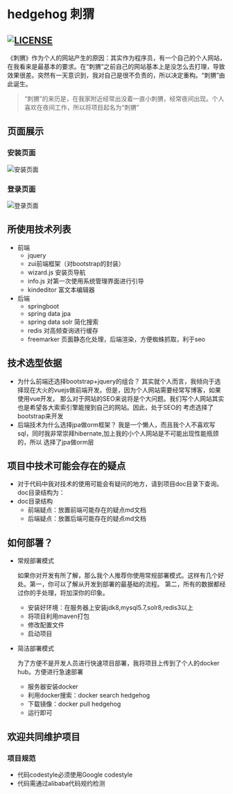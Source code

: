 # hedgehog 刺猬
[![LICENSE](https://img.shields.io/badge/license-Anti%20996-blue.svg)](https://github.com/996icu/996.ICU/blob/master/LICENSE)
----------
《刺猬》作为个人的网站产生的原因：其实作为程序员，有一个自己的个人网站，在我看来是最基本的要求。在“刺猬”之前自己的网站基本上是没怎么去打理，导致效果很差。突然有一天意识到，我对自己是很不负责的，所以决定重构。“刺猬”由此诞生。
> “刺猬”的来历是，在我家附近经常出没着一直小刺猬，经常夜间出现。个人喜欢在夜间工作，所以将项目起名为“刺猬”

## 页面展示
### 安装页面
![安装页面](https://github.com/BruceAKABear/hedgehog/blob/master/doc/img/installpage.jpg)

### 登录页面
![登录页面](https://github.com/BruceAKABear/hedgehog/blob/master/doc/img/loginpage.jpg)

## 所使用技术列表
+ 前端
    - jquery
    - zui前端框架（对bootstrap的封装）
    - wizard.js 安装页导航
    - info.js 对第一次使用系统管理界面进行引导
    - kindeditor 富文本编辑器
+ 后端
    - springboot
    - spring data jpa
    - spring data solr 简化搜索
    - redis 对高频查询进行缓存
    - freemarker 页面静态化处理，后端渲染，方便蜘蛛抓取，利于seo
  
## 技术选型依据
- 为什么前端还选择bootstrap+jquery的组合？
其实就个人而言，我倾向于选择现在大火的vuejs做前端开发。但是，因为个人网站需要经常写博客，如果使用vue开发，
那么对于网站的SEO来说将是个大问题。我们写个人网站其实也是希望各大索索引擎能搜到自己的网站。因此，处于SEO的
考虑选择了bootstrap来开发
- 后端技术为什么选择jpa做orm框架？
我是一个懒人，而且我个人不喜欢写sql，同时我非常崇拜hibernate,加上我的小个人网站是不可能出现性能瓶颈的，所以
选择了jpa做orm层  
## 项目中技术可能会存在的疑点
+ 对于代码中我对技术的使用可能会有疑问的地方，请到项目doc目录下查询。doc目录结构为：
+ doc目录结构
	- 前端疑点：放置前端可能存在的疑点md文档
	- 后端疑点：放置后端可能存在的疑点md文档
## 如何部署？
+ 常规部署模式

    如果你对开发有所了解，那么我个人推荐你使用常规部署模式。这样有几个好处。第一，你可以了解从开发到部署的最基础的流程。
    第二，所有的数据都经过你的手处理，将加深你的印象。
    
    - 安装好环境：在服务器上安装jdk8,mysql5.7,solr8,redis3以上
    - 将项目利用maven打包
    - 修改配置文件
    - 启动项目
    
+ 简洁部署模式
    
    为了方便不是开发人员进行快速项目部署，我将项目上传到了个人的docker hub。方便进行急速部署
    
    - 服务器安装docker
    - 利用docker搜索：docker search hedgehog
    - 下载镜像：docker pull hedgehog
    - 运行即可
    
## 欢迎共同维护项目
### 项目规范
- 代码codestyle必须使用Google codestyle
- 代码需通过alibaba代码规约检测